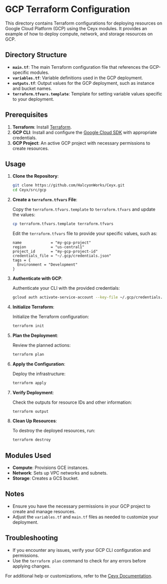 # GCP Terraform Configuration

This directory contains Terraform configurations for deploying resources on Google Cloud Platform (GCP) using the Ceyx modules. It provides an example of how to deploy compute, network, and storage resources on GCP.

## Directory Structure

- **`main.tf`**: The main Terraform configuration file that references the GCP-specific modules.
- **`variables.tf`**: Variable definitions used in the GCP deployment.
- **`outputs.tf`**: Output values for the GCP deployment, such as instance and bucket names.
- **`terraform.tfvars.template`**: Template for setting variable values specific to your deployment.

## Prerequisites

1. **Terraform**: Install [Terraform](https://www.terraform.io/downloads.html).
2. **GCP CLI**: Install and configure the [Google Cloud SDK](https://cloud.google.com/sdk) with appropriate credentials.
3. **GCP Project**: An active GCP project with necessary permissions to create resources.

## Usage

1. **Clone the Repository**:

   ```bash
   git clone https://github.com/HalcyonWorks/Ceyx.git
   cd Ceyx/src/gcp
   ```

2. **Create a `terraform.tfvars` File**:

   Copy the `terraform.tfvars.template` to `terraform.tfvars` and update the values:

   ```bash
   cp terraform.tfvars.template terraform.tfvars
   ```

   Edit the `terraform.tfvars` file to provide your specific values, such as:

   ```hcl
   name             = "my-gcp-project"
   region           = "us-central1"
   project_id       = "my-gcp-project-id"
   credentials_file = "~/.gcp/credentials.json"
   tags = {
     Environment = "Development"
   }
   ```

3. **Authenticate with GCP**:

   Authenticate your CLI with the provided credentials:

   ```bash
   gcloud auth activate-service-account --key-file ~/.gcp/credentials.json
   ```

4. **Initialize Terraform**:

   Initialize the Terraform configuration:

   ```bash
   terraform init
   ```

5. **Plan the Deployment**:

   Review the planned actions:

   ```bash
   terraform plan
   ```

6. **Apply the Configuration**:

   Deploy the infrastructure:

   ```bash
   terraform apply
   ```

7. **Verify Deployment**:

   Check the outputs for resource IDs and other information:

   ```bash
   terraform output
   ```

8. **Clean Up Resources**:

   To destroy the deployed resources, run:

   ```bash
   terraform destroy
   ```

## Modules Used

- **Compute**: Provisions GCE instances.
- **Network**: Sets up VPC networks and subnets.
- **Storage**: Creates a GCS bucket.

## Notes

- Ensure you have the necessary permissions in your GCP project to create and manage resources.
- Adjust the `variables.tf` and `main.tf` files as needed to customize your deployment.

## Troubleshooting

- If you encounter any issues, verify your GCP CLI configuration and permissions.
- Use the `terraform plan` command to check for any errors before applying changes.

For additional help or customizations, refer to the [Ceyx Documentation](https://github.com/HalcyonWorks/Ceyx).

